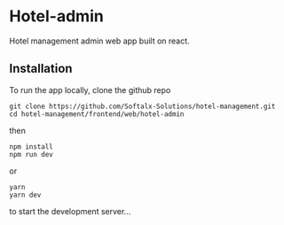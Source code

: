 # Hotel-admin

Hotel management admin web app built on react.

## Installation

To run the app locally, clone the github repo

    git clone https://github.com/Softalx-Solutions/hotel-management.git
    cd hotel-management/frontend/web/hotel-admin

then

    npm install
    npm run dev

or

    yarn
    yarn dev

to start the development server...
